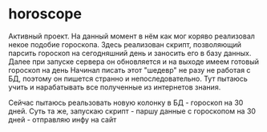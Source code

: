 # horoscope
Активный проект.
  На данный момент в нём как мог коряво реализовал некое подобие гороскопа.
Здесь реализован скрипт, позволяющий парсить гороскоп на сегодняшний день и заносить его в базу данных.
Далее при запуске сервера он обновляется и на выходе имеем готовый гороскоп на день
  Начинал писать этот "шедевр" не разу не работая с БД, поэтому он пишется странно и непоследовательно.
Тут пытаюсь учить и нарабатывать все полученные из интернетов знания.



Сейчас пытаюсь реальзовать новую колонку в БД - гороскоп на 30 дней. Суть та же, запускаю скрипт - паршу данные с гороскопом на 30 дней - отправляю инфу на сайт
